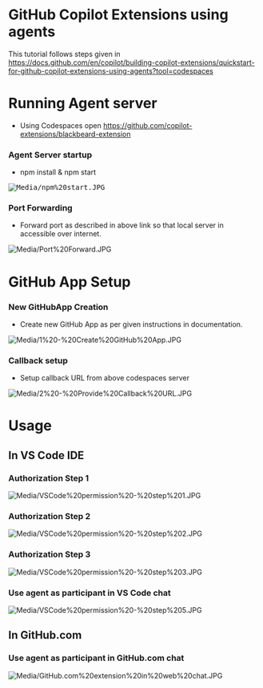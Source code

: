 # GitHub Copilot Extensions using agents

This tutorial follows steps given in https://docs.github.com/en/copilot/building-copilot-extensions/quickstart-for-github-copilot-extensions-using-agents?tool=codespaces

# Running Agent server
- Using Codespaces open https://github.com/copilot-extensions/blackbeard-extension

### **Agent Server startup**
- npm install & npm start

<kbd> ![Media/npm%20start.JPG](Media/npm%20start.JPG) </kbd>

### **Port Forwarding**
- Forward port as described in above link so that local server in accessible over internet.

![Media/Port%20Forward.JPG](Media/Port%20Forward.JPG)

# GitHub App Setup

### **New GitHubApp Creation**
- Create new GitHub App as per given instructions in documentation.
  
![Media/1%20-%20Create%20GitHub%20App.JPG](Media/1%20-%20Create%20GitHub%20App.JPG)

### **Callback setup**
- Setup callback URL from above codespaces server

![Media/2%20-%20Provide%20Callback%20URL.JPG](Media/2%20-%20Provide%20Callback%20URL.JPG)

# Usage

## In VS Code IDE

### Authorization Step 1
![Media/VSCode%20permission%20-%20step%201.JPG](Media/VSCode%20permission%20-%20step%201.JPG)

### Authorization Step 2
![Media/VSCode%20permission%20-%20step%202.JPG](Media/VSCode%20permission%20-%20step%202.JPG)

### Authorization Step 3
![Media/VSCode%20permission%20-%20step%203.JPG](Media/VSCode%20permission%20-%20step%203.JPG)

### Use agent as participant in VS Code chat
![Media/VSCode%20permission%20-%20step%205.JPG](Media/VSCode%20permission%20-%20step%205.JPG)


## In GitHub.com

### Use agent as participant in GitHub.com chat
![Media/GitHub.com%20extension%20in%20web%20chat.JPG](Media/GitHub.com%20extension%20in%20web%20chat.JPG)


